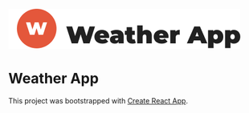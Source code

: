![weather app logo](https://github.com/praneybehl/weather-app/raw/master/public/images/weather_app_logo.png)
# Weather App


This project was bootstrapped with [Create React App](https://github.com/facebook/create-react-app).

